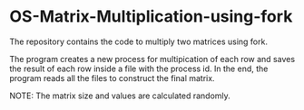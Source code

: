 # OS-Matrix-Multiplication-using-fork

The repository contains the code to multiply two matrices using fork.

The program creates a new process for multipication of each row and saves the result of each row inside a file with the process id.
In the end, the program reads all the files to construct the final matrix. 

NOTE: The matrix size and values are calculated randomly.
